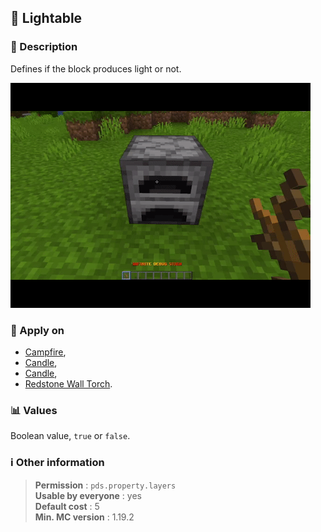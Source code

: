 ## :flashlight: Lightable

### :memo: Description
Defines if the block produces light or not.

![Demo of levelled property](../../assets/properties/lightable.gif ':size=90%')


### :dart: Apply on
- [Campfire](https://minecraft.wiki/w/Campfire),
- [Candle](https://minecraft.wiki/w/Candle),
- [Candle](https://minecraft.wiki/w/Candle),
- [Redstone Wall Torch](https://minecraft.wiki/w/Redstone_Torch).

### :bar_chart: Values
Boolean value, ``true`` or ``false``. 

### :information_source: Other information

> **Permission** : ``pds.property.layers``<br>
> **Usable by everyone** : yes<br>
>  **Default cost** : 5<br>
>  **Min. MC version** : 1.19.2
